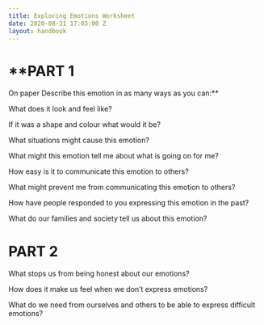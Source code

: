```yaml
---
title: Exploring Emotions Worksheet
date: 2020-08-31 17:03:00 Z
layout: handbook
---
```


# **PART 1
On paper Describe this emotion in as many ways as you can:**

What does it look and feel like?

If it was a shape and colour what would it be?

What situations might cause this emotion?

What might this emotion tell me about what is going on for me?

How easy is it to communicate this emotion to others?

What might prevent me from communicating this emotion to others?

How have people responded to you expressing this emotion in the past?

What do our families and society tell us about this emotion?

# **PART 2**

What stops us from being honest about our emotions?

How does it make us feel when we don’t express emotions?

What do we need from ourselves and others to be able to express difficult emotions?